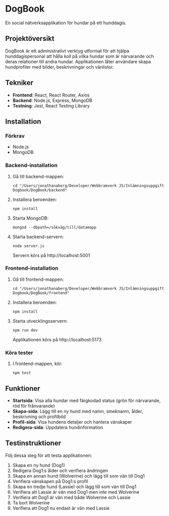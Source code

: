 # DogBook

En social nätverksapplikation för hundar på ett hunddagis.

## Projektöversikt

DogBook är ett administrativt verktyg utformat för att hjälpa hunddagispersonal att hålla koll på vilka hundar som är närvarande och deras relationer till andra hundar. Applikationen låter användare skapa hundprofiler med bilder, beskrivningar och vänlistor.

## Tekniker

- **Frontend**: React, React Router, Axios
- **Backend**: Node.js, Express, MongoDB
- **Testning**: Jest, React Testing Library

## Installation

### Förkrav

- Node.js
- MongoDB

### Backend-installation

1. Gå till backend-mappen:

   ```
   cd "/Users/jonathanaberg/Developer/Webbramverk JS/Inlämningsuppgift Dogbook/DogBook/backend"
   ```

2. Installera beroenden:

   ```
   npm install
   ```

3. Starta MongoDB:

   ```
   mongod --dbpath=/sökväg/till/datamapp
   ```

4. Starta backend-servern:
   ```
   node server.js
   ```
   Servern körs på http://localhost:5001

### Frontend-installation

1. Gå till frontend-mappen:

   ```
   cd "/Users/jonathanaberg/Developer/Webbramverk JS/Inlämningsuppgift Dogbook/DogBook/frontend"
   ```

2. Installera beroenden:

   ```
   npm install
   ```

3. Starta utvecklingsservern:
   ```
   npm run dev
   ```
   Applikationen körs på http://localhost:5173

### Köra tester

1. I frontend-mappen, kör:
   ```
   npm test
   ```

## Funktioner

- **Startsida**: Visa alla hundar med färgkodad status (grön för närvarande, röd för frånvarande)
- **Skapa-sida**: Lägg till en ny hund med namn, smeknamn, ålder, beskrivning och profilbild
- **Profil-sida**: Visa hundens detaljer och hantera vänskaper
- **Redigera-sida**: Uppdatera hundinformation

## Testinstruktioner

Följ dessa steg för att testa applikationen:

1. Skapa en ny hund (Dog1)
2. Redigera Dog1:s ålder och verifiera ändringen
3. Skapa en annan hund (Wolverine) och lägg till som vän till Dog1
4. Verifiera vänskapen på Dog1:s profil
5. Skapa en tredje hund (Lassie) och lägg till som vän till Dog1
6. Verifiera att Lassie är vän med Dog1 men inte med Wolverine
7. Verifiera att Dog1 är vän med både Wolverine och Lassie
8. Ta bort Wolverine
9. Verifiera att Dog1 nu endast är vän med Lassie
